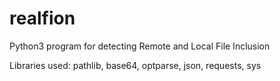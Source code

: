 # realfion
Python3 program for detecting Remote and Local File Inclusion

Libraries used:
pathlib, base64, optparse, json, requests, sys

